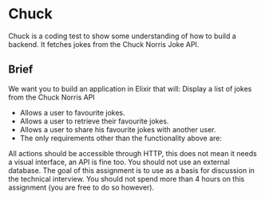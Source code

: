# Chuck
Chuck is a coding test to show some understanding of how to build a backend. It fetches jokes from the Chuck Norris Joke API. 

## Brief
We want you to build an application in Elixir that will: Display a list of jokes from the Chuck Norris API

- Allows a user to favourite jokes.
- Allows a user to retrieve their favourite jokes.
- Allows a user to share his favourite jokes with another user.
- The only requirements other than the functionality above are:

All actions should be accessible through HTTP, this does not mean it needs a visual interface, an API is fine too.
You should not use an external database.
The goal of this assignment is to use as a basis for discussion in the technical interview. You should not spend more than 4 hours on this assignment (you are free to do so however).